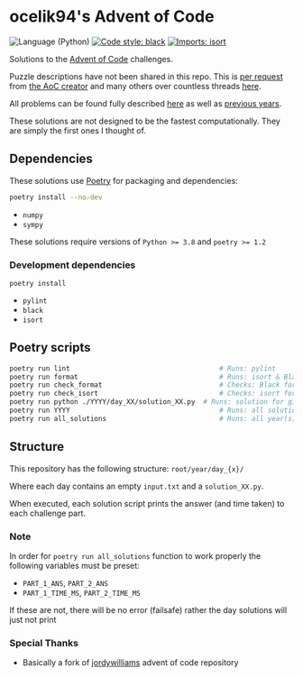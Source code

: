# ocelik94's Advent of Code
![Language (Python)](https://img.shields.io/badge/powered_by-Python-blue.svg?style=flat) [![Code style: black](https://img.shields.io/badge/code%20style-black-000000.svg)](https://github.com/psf/black) [![Imports: isort](https://img.shields.io/badge/%20imports-isort-%231674b1?style=flat&labelColor=ef8336)](https://pycqa.github.io/isort/)

Solutions to the [Advent of Code](https://adventofcode.com/) challenges.

Puzzle descriptions have not been shared in this repo. This is [per request](https://www.reddit.com/r/adventofcode/comments/k99rod/sharing_input_data_were_we_requested_not_to/) from [the AoC creator](https://github.com/topaz) and many others over countless threads [here](https://www.reddit.com/r/adventofcode/).

All problems can be found fully described [here](https://adventofcode.com/2020) as well as [previous years](https://adventofcode.com/2020/events).

These solutions are not designed to be the fastest computationally. They are simply the first ones I thought of.



## Dependencies

These solutions use [Poetry](https://poetry.eustace.io/) for packaging and dependencies:

```bash
poetry install --no-dev
```

- `numpy`
- `sympy`

These solutions require versions of `Python >= 3.8` and `poetry >= 1.2`

### Development dependencies

```
poetry install
```

- `pylint`
- `black`
- `isort`

## Poetry scripts

```bash
poetry run lint                                     # Runs: pylint
poetry run format                                   # Runs: isort & Black formatting on files
poetry run check_format                             # Checks: Black formatting
poetry run check_isort                              # Checks: isort formatter on files
poetry run python ./YYYY/day_XX/solution_XX.py  # Runs: solution for given year/day
poetry run YYYY                                     # Runs: all solutions for given year/day
poetry run all_solutions                            # Runs: all year(s) code solutions
```

## Structure
This repository has the following structure:
`root/year/day_{x}/`

Where each day contains an empty `input.txt` and a `solution_XX.py`.

When executed, each solution script prints the answer (and time taken) to each challenge part.

### Note

In order for `poetry run all_solutions` function to work properly the following variables must be preset:
* `PART_1_ANS`, `PART_2_ANS`
* `PART_1_TIME_MS`, `PART_2_TIME_MS`

If these are not, there will be no error (failsafe) rather the day solutions will just not print

### Special Thanks

- Basically a fork of [jordywilliams](https://github.com/jordyjwilliams/advent_of_code) advent of code repository